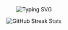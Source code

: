 <div align="center">

<img src="https://readme-typing-svg.demolab.com?font=Fira+Code&duration=3000&pause=1000&center=true&width=435&color=ffffff&vCenter=true&lines=Hi%2C+I'm+Gnaneswar+Sai+%F0%9F%91%8B;Full+Stack+Developer+%F0%9F%98%8E;Always+Building+%F0%9F%8F%97%EF%B8%8F;Lifelong+Learner+%F0%9F%8C%B1" alt="Typing SVG" />

<img 
  src="https://nirzak-streak-stats.vercel.app/?user=GnaniSai&theme=blueberry-duo&border_radius=8&date_format=j%20M%5B%20Y%5D&cache_seconds=86400" 
  alt="GitHub Streak Stats"
/>

</div>
